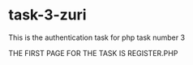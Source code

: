 # task-3-zuri
This is the authentication task for php task number 3

THE FIRST PAGE FOR THE TASK IS REGISTER.PHP
